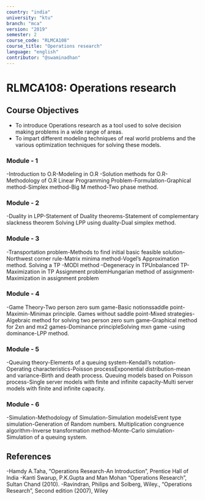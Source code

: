 ```yaml
---
country: "india"
university: "ktu"
branch: "mca"
version: "2019"
semester: 2
course_code: "RLMCA108"
course_title: "Operations research"
language: "english"
contributor: "@swaminadhan"
---
```


# RLMCA108: Operations research

## Course Objectives

- To introduce Operations research as a tool used to solve decision making problems in a wide range of areas.
- To impart different modeling techniques of real world problems and the various optimization techniques for solving these models.



### Module - 1 

-Introduction to O.R-Modeling in O.R -Solution methods for
O.R- Methodology of O.R
Linear Programming Problem-Formulation-Graphical
method-Simplex method-Big M method-Two phase
method.

### Module - 2 

-Duality in LPP-Statement of Duality theorems-Statement of
complementary slackness theorem
Solving LPP using duality-Dual simplex method. 

### Module - 3

-Transportation problem-Methods to find initial basic
feasible solution-Northwest corner rule-Matrix minima
method-Vogel’s Approximation method.
Solving a TP -MODI method –Degeneracy in TPUnbalanced TP-Maximization in TP Assignment problemHungarian method of assignment-Maximization in
assignment problem

### Module - 4

-Game Theory-Two person zero sum game-Basic notionssaddle point-Maximin-Minimax principle.
Games without saddle point-Mixed strategies-Algebraic
method for solving two person zero sum game-Graphical
method for 2xn and mx2 games-Dominance principleSolving mxn game -using dominance-LPP method.

### Module - 5

-Queuing theory-Elements of a queuing system-Kendall’s
notation-Operating characteristics-Poisson processExponential distribution-mean and variance-Birth and death process.
Queuing models based on Poisson process-Single server models
with finite and infinite capacity-Multi server models with finite
and infinite capacity.

### Module - 6

-Simulation-Methodology of Simulation-Simulation modelsEvent type simulation-Generation of Random numbers.
Multiplication congruence algorithm-Inverse transformation
method-Monte-Carlo simulation-Simulation of a queuing
system.

## References

-Hamdy A.Taha, “Operations Research-An Introduction”, Prentice Hall of India
-Kanti Swarup, P.K.Gupta and Man Mohan “Operations Research”, Sultan Chand (2010).
-Ravindran, Philips and Solberg, Wiley., “Operations Research”, Second edition (2007),
Wiley




